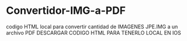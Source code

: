 # Convertidor-IMG-a-PDF
codigo HTML local para  convertir cantidad de IMAGENES JPE.IMG a un archivo PDF
DESCARGAR CODIGO HTML PARA TENERLO LOCAL EN IOS
